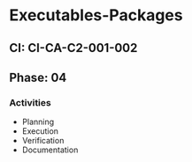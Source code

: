 # Executables-Packages

## CI: CI-CA-C2-001-002
## Phase: 04

### Activities
- Planning
- Execution
- Verification
- Documentation
